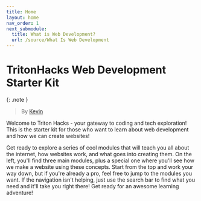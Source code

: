 ```yaml
---
title: Home
layout: home
nav_order: 1
next_submodule:
  title: What is Web Development?
  url: /source/What Is Web Development
---
```

# TritonHacks Web Development <br> Starter Kit
{: .note }
> By [Kevin](https://www.linkedin.com/in/kevin-shin-373183188/)

Welcome to Triton Hacks - your gateway to coding and tech exploration! This is the starter kit for those who want to learn about web development and how we can create websites!

Get ready to explore a series of cool modules that will teach you all about the internet, how websites work, and what goes into creating them. On the left, you'll find three main modules, plus a special one where you'll see how we make a website using these concepts. Start from the top and work your way down, but if you're already a pro, feel free to jump to the modules you want. If the navigation isn't helping, just use the search bar to find what you need and it'll take you right there! Get ready for an awesome learning adventure!
